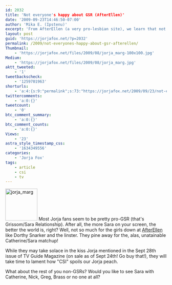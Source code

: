 ```yaml
---
id: 2032
title: 'Not everyone's happy about GSR (AfterEllen)'
date: '2009-09-23T14:46:50-07:00'
author: 'Mika E. (Ipstenu)'
excerpt: 'From AfterEllen (a very pro-lesbian site), we learn that not all Jorja fans are thrilled about this Grissom/Sara spoiler.'
layout: post
guid: 'https://jorjafox.net/?p=2032'
permalink: /2009/not-everyones-happy-about-gsr-afterellen/
Thumbnail:
    - 'https://jorjafox.net/files/2009/08/jorja_marg-100x100.jpg'
Medium:
    - 'https://jorjafox.net/files/2009/08/jorja_marg.jpg'
aktt_tweeted:
    - '1'
tweetbackscheck:
    - '1259701963'
shorturls:
    - 'a:4:{s:9:"permalink";s:73:"https://jorjafox.net/2009/09/23/not-everyones-happy-about-gsr-afterellen/";s:7:"tinyurl";s:26:"http://tinyurl.com/ykzv3sn";s:4:"isgd";s:18:"http://is.gd/533JJ";s:5:"bitly";s:19:"http://bit.ly/wplEV";}'
twittercomments:
    - 'a:0:{}'
tweetcount:
    - '0'
btc_comment_summary:
    - 'a:0:{}'
btc_comment_counts:
    - 'a:0:{}'
Views:
    - '23'
astra_style_timestamp_css:
    - '1634349556'
categories:
    - 'Jorja Fox'
tags:
    - article
    - csi
    - tv
---
```


<a href="//static.jorjafox.net/wordpress/2009/08/jorja_marg.jpg"><img src="//static.jorjafox.net/wordpress/2009/08/jorja_marg-100x100.jpg" alt="jorja_marg" title="jorja_marg" width="100" height="100" class="alignleft size-thumbnail wp-image-1963" /></a> Most Jorja fans seem to be pretty pro-GSR (that's Grissom/Sara Relationship).  After all, the more Sara on your screen, the better the world is, right?  Well, not so much for the girls down at <a href="http://afterellen.com">AfterEllen</a> like Dorthy Snarker and the linster.  They pine away for the, alas, unatainable Catherine/Sara matchup!

While they may take solace in the kiss Jorja mentioned in the Sept 28th issue of TV Guide Magazine (on sale as of Sept 24th! Go buy that!), they will take time to lament how "CSI" spoils our Jorja peach.

What about the rest of you non-GSRs?  Would you like to see Sara with Catherine, Nick, Greg, Brass or no one at all?
